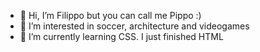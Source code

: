 - 👋 Hi, I’m Filippo but you can call me Pippo :)
- 👀 I’m interested in soccer, architecture and videogames
- 🌱 I’m currently learning CSS. I just finished HTML


<!---
FilippoPoggipolini/FilippoPoggipolini is a ✨ special ✨ repository because its `README.md` (this file) appears on your GitHub profile.
You can click the Preview link to take a look at your changes.
--->
